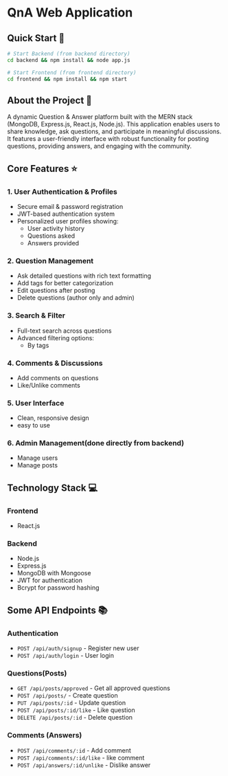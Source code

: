 

# QnA Web Application

## Quick Start 🚀

```bash
# Start Backend (from backend directory)
cd backend && npm install && node app.js

# Start Frontend (from frontend directory)
cd frontend && npm install && npm start


```

## About the Project 📝

A dynamic Question & Answer platform built with the MERN stack (MongoDB, Express.js, React.js, Node.js). This application enables users to share knowledge, ask questions, and participate in meaningful discussions. It features a user-friendly interface with robust functionality for posting questions, providing answers, and engaging with the community.

## Core Features ⭐

### 1. User Authentication & Profiles
- Secure email & password registration
- JWT-based authentication system
- Personalized user profiles showing:
  - User activity history
  - Questions asked
  - Answers provided


### 2. Question Management
- Ask detailed questions with rich text formatting
- Add  tags for better categorization
- Edit questions after posting
- Delete questions (author only and admin)

### 3. Search & Filter
- Full-text search across questions
- Advanced filtering options:
  - By tags

### 4. Comments & Discussions
- Add comments on questions 
- Like/Unlike comments


### 5. User Interface
- Clean, responsive design
- easy to use

### 6. Admin Management(done directly from backend)
- Manage users
- Manage posts

## Technology Stack 💻

### Frontend
- React.js


### Backend
- Node.js
- Express.js
- MongoDB with Mongoose
- JWT for authentication
- Bcrypt for password hashing



## Some API Endpoints 📚

### Authentication
- `POST /api/auth/signup` - Register new user
- `POST /api/auth/login` - User login


### Questions(Posts)
- `GET /api/posts/approved` - Get all approved questions
- `POST /api/posts/` - Create question
- `PUT /api/posts/:id` - Update question
- `POST /api/posts/:id/like` - Like question
- `DELETE /api/posts/:id` - Delete question


### Comments (Answers)
- `POST /api/comments/:id` - Add comment
- `POST /api/comments/:id/like` - like comment
- `POST /api/answers/:id/unlike` - Dislike answer







